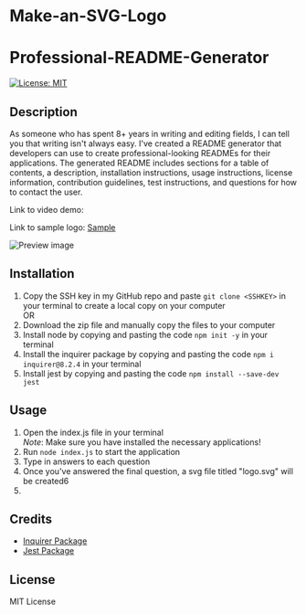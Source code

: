 # Make-an-SVG-Logo
# Professional-README-Generator
[![License: MIT](https://img.shields.io/badge/License-MIT-yellow.svg)](https://opensource.org/licenses/MIT)

## Description
As someone who has spent 8+ years in writing and editing fields, I can tell you that writing isn't always easy. I've created a README generator that developers can use to create professional-looking READMEs for their applications. The generated README includes sections for a table of contents, a description, installation instructions, usage instructions, license information, contribution guidelines, test instructions, and questions for how to contact the user.

Link to video demo: 

Link to sample logo: [Sample]() 


![Preview image]()

## Installation
1. Copy the SSH key in my GitHub repo and paste `git clone <SSHKEY>` in your terminal to create a local copy on your computer\
OR
2. Download the zip file and manually copy the files to your computer
3. Install node by copying and pasting the code `npm init -y` in your terminal
4. Install the inquirer package by copying and pasting the code `npm i inquirer@8.2.4` in your terminal
5. Install jest by copying and pasting the code `npm install --save-dev jest`


## Usage
1. Open the index.js file in your terminal\
*Note*: Make sure you have installed the necessary applications! 
3. Run `node index.js` to start the application 
4. Type in answers to each question
5. Once you've answered the final question, a svg file titled "logo.svg" will be created6
6. 

## Credits 
- [Inquirer Package](https://www.npmjs.com/package/inquirer/v/8.2.4)
- [Jest Package](https://www.npmjs.com/package/jest)

## License
MIT License